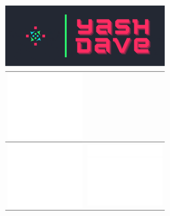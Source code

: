 ![](https://raw.githubusercontent.com/Amorpheuz/Amorpheuz/master/assets/banner.gif)

| [![Personal Metrics](https://github.com/amorpheuz/amorpheuz/blob/master/github-metrics.svg)](https://github.com/Amorpheuz)  |  |
|---|---|
| ![Star metrics](https://github.com/amorpheuz/amorpheuz/blob/master/stars.svg)  | [![Post metrics](https://github.com/amorpheuz/amorpheuz/blob/master/posts.svg)](https://dev.to/amorpheuz) <br/> [![website metrics](https://github.com/amorpheuz/amorpheuz/blob/master/website.svg)](https://amorpheuz.dev/) |
